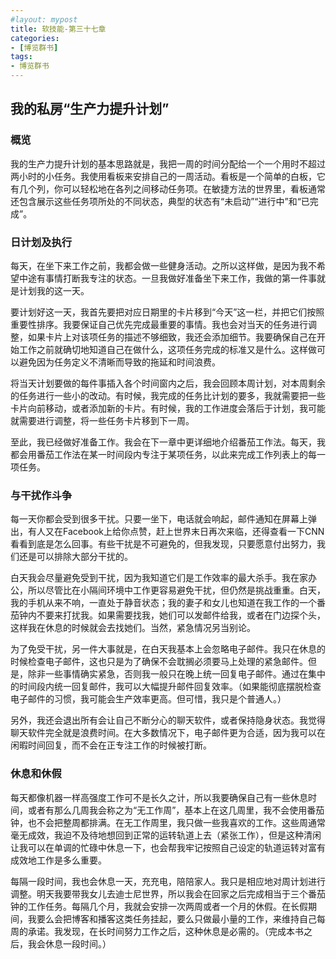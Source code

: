 ```yaml
---
#layout: mypost
title: 软技能-第三十七章
categories:
- [博览群书]
tags:
- 博览群书
---
```


## 我的私房“生产力提升计划”

### 概览

我的生产力提升计划的基本思路就是，我把一周的时间分配给一个一个用时不超过两小时的小任务。我使用看板来安排自己的一周活动。看板是一个简单的白板，它有几个列，你可以轻松地在各列之间移动任务项。在敏捷方法的世界里，看板通常还包含展示这些任务项所处的不同状态，典型的状态有“未启动”“进行中”和“已完成”。

### 日计划及执行

每天，在坐下来工作之前，我都会做一些健身活动。之所以这样做，是因为我不希望中途有事情打断我专注的状态。一旦我做好准备坐下来工作，我做的第一件事就是计划我的这一天。

要计划好这一天，我首先要把对应日期里的卡片移到“今天”这一栏，并把它们按照重要性排序。我要保证自己优先完成最重要的事情。我也会对当天的任务进行调整，如果卡片上对该项任务的描述不够细致，我还会添加细节。我要确保自己在开始工作之前就确切地知道自己在做什么，这项任务完成的标准又是什么。这样做可以避免因为任务定义不清晰而导致的拖延和时间浪费。

将当天计划要做的每件事插入各个时间窗内之后，我会回顾本周计划，对本周剩余的任务进行一些小的改动。有时候，我完成的任务比计划的要多，我就需要把一些卡片向前移动，或者添加新的卡片。有时候，我的工作进度会落后于计划，我可能就需要进行调整，将一些任务卡片移到下一周。

至此，我已经做好准备工作。我会在下一章中更详细地介绍番茄工作法。每天，我都会用番茄工作法在某一时间段内专注于某项任务，以此来完成工作列表上的每一项任务。

### 与干扰作斗争

每一天你都会受到很多干扰。只要一坐下，电话就会响起，邮件通知在屏幕上弹出，有人又在Facebook上给你点赞，赶上世界末日再次来临，还得查看一下CNN看看到底是怎么回事。有些干扰是不可避免的，但我发现，只要愿意付出努力，我们还是可以排除大部分干扰的。

白天我会尽量避免受到干扰，因为我知道它们是工作效率的最大杀手。我在家办公，所以尽管比在小隔间环境中工作更容易避免干扰，但仍然是挑战重重。白天，我的手机从来不响，一直处于静音状态；我的妻子和女儿也知道在我工作的一个番茄钟内不要来打扰我。如果需要找我，她们可以发邮件给我，或者在门边探个头，这样我在休息的时候就会去找她们。当然，紧急情况另当别论。

为了免受干扰，另一件大事就是，在白天我基本上会忽略电子邮件。我只在休息的时候检查电子邮件，这也只是为了确保不会耽搁必须要马上处理的紧急邮件。但是，除非一些事情确实紧急，否则我一般只在晚上统一回复电子邮件。通过在集中的时间段内统一回复邮件，我可以大幅提升邮件回复效率。（如果能彻底摆脱检查电子邮件的习惯，我可能会生产效率更高。但可惜，我只是个普通人。）

另外，我还会退出所有会让自己不断分心的聊天软件，或者保持隐身状态。我觉得聊天软件完全就是浪费时间。在大多数情况下，电子邮件更为合适，因为我可以在闲暇时间回复，而不会在正专注工作的时候被打断。

### 休息和休假

每天都像机器一样高强度工作可不是长久之计，所以我要确保自己有一些休息时间，或者有那么几周我会称之为“无工作周”，基本上在这几周里，我不会使用番茄钟，也不会把整周都排满。在无工作周里，我只做一些我喜欢的工作。这些周通常毫无成效，我迫不及待地想回到正常的运转轨道上去（紧张工作），但是这种清闲让我可以在单调的忙碌中休息一下，也会帮我牢记按照自己设定的轨道运转对富有成效地工作是多么重要。

每隔一段时间，我也会休息一天，充充电，陪陪家人。我只是相应地对周计划进行调整。明天我要带我女儿去迪士尼世界，所以我会在回家之后完成相当于三个番茄钟的工作任务。每隔几个月，我就会安排一次两周或者一个月的休假。在长假期间，我要么会把博客和播客这类任务挂起，要么只做最小量的工作，来维持自己每周的承诺。我发现，在长时间努力工作之后，这种休息是必需的。（完成本书之后，我会休息一段时间。）
